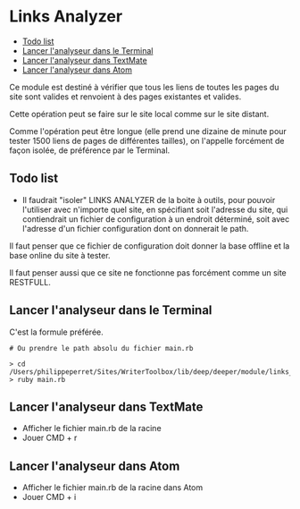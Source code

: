 # Links Analyzer

* [Todo list](#todolist)
* [Lancer l'analyseur dans le Terminal](#lanceranalyseurdansterminal)
* [Lancer l'analyseur dans TextMate](#lancerdanstextemate)
* [Lancer l'analyseur dans Atom](#lanceranlyserfromatom)

Ce module est destiné à vérifier que tous les liens de toutes les pages du site sont valides et renvoient à des pages existantes et valides.

Cette opération peut se faire sur le site local comme sur le site distant.

Comme l'opération peut être longue (elle prend une dizaine de minute pour tester 1500 liens de pages de différentes tailles), on l'appelle forcément de façon isolée, de préférence par le Terminal.

<a name='todolist'></a>

## Todo list

* Il faudrait "isoler" LINKS ANALYZER de la boite à outils, pour pouvoir l'utiliser avec n'importe quel site, en spécifiant soit l'adresse du site, qui contiendrait un fichier de configuration à un endroit déterminé, soit avec l'adresse d'un fichier configuration dont on donnerait le path.

Il faut penser que ce fichier de configuration doit donner la base offline et la base online du site à tester.

Il faut penser aussi que ce site ne fonctionne pas forcément comme un site RESTFULL.

<a name='lanceranalyseurdansterminal'></a>

## Lancer l'analyseur dans le Terminal

C'est la formule préférée.

    # Ou prendre le path absolu du fichier main.rb

    > cd /Users/philippeperret/Sites/WriterToolbox/lib/deep/deeper/module/links_analyse
    > ruby main.rb

<a name='lancerdanstextemate'></a>

## Lancer l'analyseur dans TextMate

* Afficher le fichier main.rb de la racine
* Jouer CMD + r

<a name='lanceranlyserfromatom'></a>

## Lancer l'analyseur dans Atom

* Afficher le fichier main.rb de la racine dans Atom
* Jouer CMD + i
